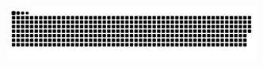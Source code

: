 ![](https://raw.githubusercontent.com/fjqz177/fjqz177/main/dist/github-contribution-grid-snake.svg)
